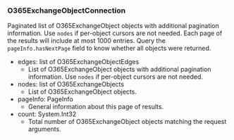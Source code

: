 ### O365ExchangeObjectConnection
Paginated list of O365ExchangeObject objects with additional pagination information. Use `nodes` if per-object cursors are not needed. Each page of the results will include at most 1000 entries. Query the `pageInfo.hasNextPage` field to know whether all objects were returned.

- edges: list of O365ExchangeObjectEdges
  - List of O365ExchangeObject objects with additional pagination information. Use `nodes` if per-object cursors are not needed.
- nodes: list of O365ExchangeObjects
  - List of O365ExchangeObject objects.
- pageInfo: PageInfo
  - General information about this page of results.
- count: System.Int32
  - Total number of O365ExchangeObject objects matching the request arguments.
